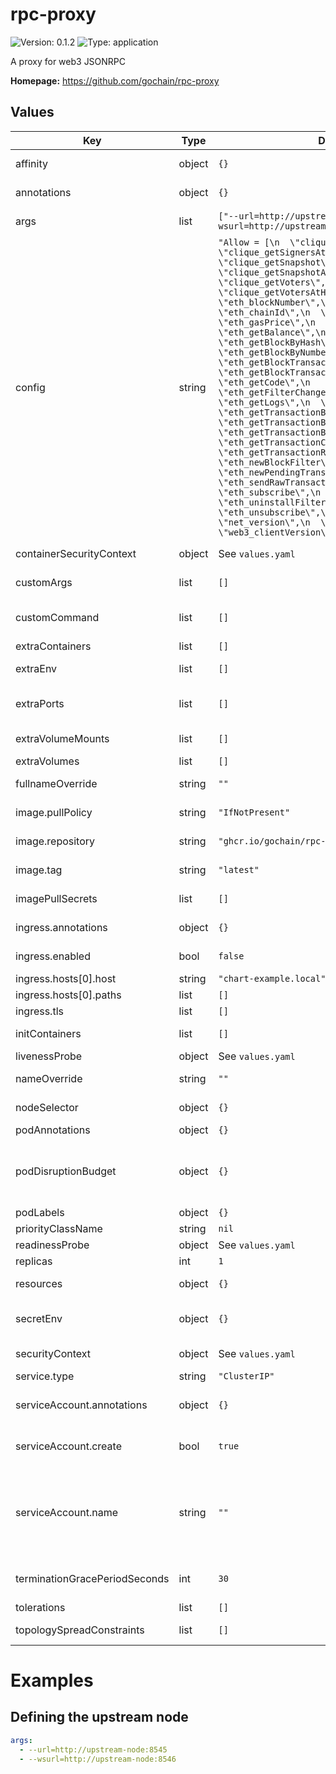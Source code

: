 
# rpc-proxy

![Version: 0.1.2](https://img.shields.io/badge/Version-0.1.2-informational?style=flat-square) ![Type: application](https://img.shields.io/badge/Type-application-informational?style=flat-square)

A proxy for web3 JSONRPC

**Homepage:** <https://github.com/gochain/rpc-proxy>

## Values

| Key | Type | Default | Description |
|-----|------|---------|-------------|
| affinity | object | `{}` | Affinity configuration for pods |
| annotations | object | `{}` | Annotations for the Deployment |
| args | list | `["--url=http://upstream-node:8545","--wsurl=http://upstream-node:8546","--rpm=1000"]` | Command arguments |
| config | string | `"Allow = [\n  \"clique_getSigners\",\n  \"clique_getSignersAtHash\",\n  \"clique_getSnapshot\",\n  \"clique_getSnapshotAtHash\",\n  \"clique_getVoters\",\n  \"clique_getVotersAtHash\",\n  \"eth_blockNumber\",\n  \"eth_call\",\n  \"eth_chainId\",\n  \"eth_estimateGas\",\n  \"eth_gasPrice\",\n  \"eth_genesisAlloc\",\n  \"eth_getBalance\",\n  \"eth_getBlockByHash\",\n  \"eth_getBlockByNumber\",\n  \"eth_getBlockTransactionCountByHash\",\n  \"eth_getBlockTransactionCountByNumber\",\n  \"eth_getCode\",\n  \"eth_getFilterChanges\",\n  \"eth_getLogs\",\n  \"eth_getStorageAt\",\n  \"eth_getTransactionByBlockHashAndIndex\",\n  \"eth_getTransactionByBlockNumberAndIndex\",\n  \"eth_getTransactionByHash\",\n  \"eth_getTransactionCount\",\n  \"eth_getTransactionReceipt\",\n  \"eth_newBlockFilter\",\n  \"eth_newPendingTransactionFilter\",\n  \"eth_sendRawTransaction\",\n  \"eth_subscribe\",\n  \"eth_totalSupply\",\n  \"eth_uninstallFilter\",\n  \"eth_unsubscribe\",\n  \"net_listening\",\n  \"net_version\",\n  \"rpc_modules\",\n  \"web3_clientVersion\",\n]\n"` |  |
| containerSecurityContext | object | See `values.yaml` | The security context for containers |
| customArgs | list | `[]` | Custom args for the rpc-proxy container |
| customCommand | list | `[]` | Command replacement for the rpc-proxy container |
| extraContainers | list | `[]` | Additional containers |
| extraEnv | list | `[]` | Additional env variables |
| extraPorts | list | `[]` | Additional ports. Useful when using extraContainers |
| extraVolumeMounts | list | `[]` | Additional volume mounts |
| extraVolumes | list | `[]` | Additional volumes |
| fullnameOverride | string | `""` | Overrides the chart's computed fullname |
| image.pullPolicy | string | `"IfNotPresent"` | rpc-proxy container pull policy |
| image.repository | string | `"ghcr.io/gochain/rpc-proxy/rpc-proxy"` | rpc-proxy container image repository |
| image.tag | string | `"latest"` | rpc-proxy container image tag |
| imagePullSecrets | list | `[]` | Image pull secrets for Docker images |
| ingress.annotations | object | `{}` | Annotations for Ingress |
| ingress.enabled | bool | `false` | Ingress resource for the HTTP API |
| ingress.hosts[0].host | string | `"chart-example.local"` |  |
| ingress.hosts[0].paths | list | `[]` |  |
| ingress.tls | list | `[]` | Ingress TLS |
| initContainers | list | `[]` | Additional init containers |
| livenessProbe | object | See `values.yaml` | Liveness probe |
| nameOverride | string | `""` | Overrides the chart's name |
| nodeSelector | object | `{}` | Node selector for pods |
| podAnnotations | object | `{}` | Pod annotations |
| podDisruptionBudget | object | `{}` | Define the PodDisruptionBudget spec If not set then a PodDisruptionBudget will not be created |
| podLabels | object | `{}` | Pod labels |
| priorityClassName | string | `nil` | Pod priority class |
| readinessProbe | object | See `values.yaml` | Readiness probe |
| replicas | int | `1` | Number of replicas |
| resources | object | `{}` | Resource requests and limits |
| secretEnv | object | `{}` | Secret env variables injected via a created secret |
| securityContext | object | See `values.yaml` | The security context for pods |
| service.type | string | `"ClusterIP"` | Service type |
| serviceAccount.annotations | object | `{}` | Annotations to add to the service account |
| serviceAccount.create | bool | `true` | Specifies whether a service account should be created |
| serviceAccount.name | string | `""` | The name of the service account to use. If not set and create is true, a name is generated using the fullname template |
| terminationGracePeriodSeconds | int | `30` | How long to wait until the pod is forcefully terminated |
| tolerations | list | `[]` | Tolerations for pods |
| topologySpreadConstraints | list | `[]` | Topology Spread Constraints for pods |

# Examples

## Defining the upstream node

```yaml
args:
  - --url=http://upstream-node:8545
  - --wsurl=http://upstream-node:8546
```

